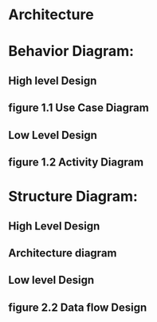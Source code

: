 # Architecture


# Behavior Diagram:

## High level Design
## figure 1.1 Use Case Diagram

## Low Level Design
## figure 1.2 Activity Diagram



# Structure Diagram:

## High Level Design
## Architecture diagram

## Low level Design
## figure 2.2 Data flow Design

